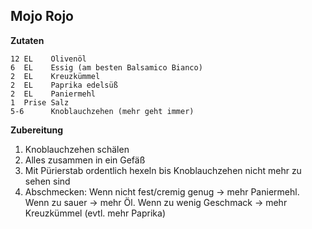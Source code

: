 Mojo Rojo
-----------------

**Zutaten**

```
12 EL    Olivenöl
6  EL    Essig (am besten Balsamico Bianco)
2  EL    Kreuzkümmel
2  EL    Paprika edelsüß
2  EL    Paniermehl
1  Prise Salz
5-6      Knoblauchzehen (mehr geht immer)
```

**Zubereitung**

1. Knoblauchzehen schälen
2. Alles zusammen in ein Gefäß
3. Mit Pürierstab ordentlich hexeln bis Knoblauchzehen nicht mehr zu sehen sind
4. Abschmecken: Wenn nicht fest/cremig genug -> mehr Paniermehl. Wenn zu sauer -> mehr Öl. Wenn zu wenig Geschmack -> mehr Kreuzkümmel (evtl. mehr Paprika)
